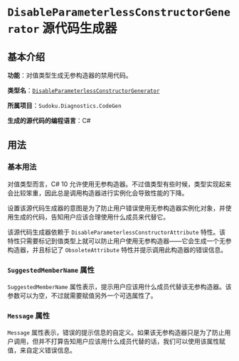 # `DisableParameterlessConstructorGenerator` 源代码生成器

## 基本介绍

**功能**：对值类型生成无参构造器的禁用代码。

**类型名**：[`DisableParameterlessConstructorGenerator`](https://github.com/SunnieShine/Sudoku/blob/main/src/Sudoku.Diagnostics.CodeGen/Generators/DisableParameterlessConstructorGenerator.cs)

**所属项目**：`Sudoku.Diagnostics.CodeGen`

**生成的源代码的编程语言**：C#

## 用法

### 基本用法

对值类型而言，C# 10 允许使用无参构造器。不过值类型有些时候，类型实现起来会比较笨重，因此总是调用构造器进行实例化会导致性能的下降。

设置该源代码生成器的意图是为了防止用户错误使用无参构造器实例化对象，并使用生成的代码，告知用户应该合理使用什么成员来代替它。

该源代码生成器依赖于 `DisableParameterlessConstructorAttribute` 特性。该特性只需要标记到值类型上就可以防止用户使用无参构造器——它会生成一个无参构造器，并且标记了 `ObsoleteAttribute` 特性并提示调用此构造器的错误信息。

### `SuggestedMemberName` 属性

`SuggestedMemberName` 属性表示，提示用户应该用什么成员代替该无参构造器。该参数可以为空，不过就需要赋值另外一个可选属性了。

### `Message` 属性

`Message` 属性表示，错误的提示信息的自定义。如果该无参构造器只是为了防止用户调用，但并不打算告知用户应该用什么成员代替的话，我们可以使用该属性赋值，来自定义错误信息。
